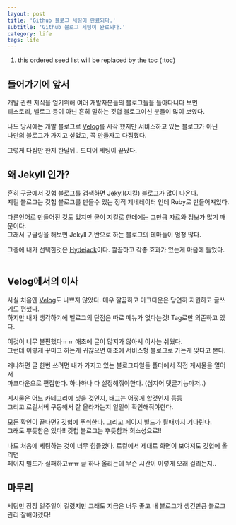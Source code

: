 ```yaml
---
layout: post
title: 'Github 블로그 세팅이 완료되다.'
subtitle: 'Github 블로그 세팅이 완료되다.'
category: life
tags: life
---
```


[velog]: (https://velog.io/)
[hydejack]: (https://hydejack.com/)

1. this ordered seed list will be replaced by the toc 
{:toc}

## 들어가기에 앞서

개발 관련 지식을 얻기위해 여러 개발자분들의 블로그들을 돌아다니다 보면  
티스토리, 벨로그 등이 아닌 흔히 말하는 깃헙 블로그이신 분들이 많이 보였다.

나도 당시에는 개발 블로그로 [Velog]를 시작 했지만 서비스하고 있는 블로그가 아닌  
나만의 블로그가 가지고 싶었고, 꼭 만들자고 다짐했다.

그렇게 다짐만 한지 한달뒤.. 드디어 세팅이 끝났다.
<br>

## 왜 Jekyll 인가?

흔히 구글에서 깃헙 블로그를 검색하면 Jekyll(지킬) 블로그가 많이 나온다.  
지킬 블로그는 깃헙 블로그를 만들수 있는 정적 제네레이터 인데 Ruby로 만들어져있다.

다른언어로 만들어진 것도 있지만 굳이 지킬로 한데에는 그만큼 자료와 정보가 많기 때문이다.  
그래서 구글링을 해보면 Jekyll 기반으로 하는 블로그의 테마들이 엄청 많다.

그중에 내가 선택한것은 [Hydejack]이다. 깔끔하고 각종 효과가 있는게 마음에 들었다.  
<br>

## Velog에서의 이사

사실 처음엔 [Velog]도 나쁘지 않았다. 매우 깔끔하고 마크다운은 당연히 지원하고 글쓰기도 편했다.  
하지만 내가 생각하기에 벨로그의 단점은 따로 메뉴가 없다는것! Tag로만 의존하고 있다.

이것이 너무 불편했다ㅠㅠ 애초에 글이 많지가 않아서 이사는 쉬웠다.  
그런데 이렇게 꾸미고 하는게 귀찮으면 애초에 서비스형 블로그로 가는게 맞다고 본다.

왜냐하면 글 한번 쓰려면 내가 가지고 있는 블로그파일들 폴더에서 직접 게시물을 열어서  
마크다운으로 편집한다. 하나하나 다 설정해줘야한다. (심지어 댓글기능마저..)

게시물은 어느 카테고리에 넣을 것인지, 태그는 어떻게 할것인지 등등  
그리고 로컬서버 구동해서 잘 올라가는지 일일이 확인해줘야한다.

모든 확인이 끝나면? 깃헙에 푸쉬한다. 그리고 페이지 빌드가 될때까지 기다린다.  
그래도 뿌듯함은 있다!! 깃헙 블로그는 뿌듯함과 희소성으로!!

나도 처음에 세팅하는 것이 너무 힘들었다. 로컬에서 제대로 화면이 보여져도 깃헙에 올리면  
페이지 빌드가 실패하고ㅠㅠ 글 하나 올리는데 무슨 시간이 이렇게 오래 걸리는지..

## 마무리

세팅만 장장 일주일이 걸렸지만 그래도 지금은 너무 좋고 내 블로그가 생긴만큼 블로그 관리 잘해야겠다!
